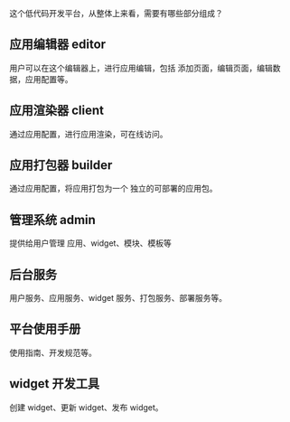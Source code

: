 这个低代码开发平台，从整体上来看，需要有哪些部分组成？

## 应用编辑器 editor

用户可以在这个编辑器上，进行应用编辑，包括 添加页面，编辑页面，编辑数据，应用配置等。

## 应用渲染器 client

通过应用配置，进行应用渲染，可在线访问。

## 应用打包器 builder

通过应用配置，将应用打包为一个 独立的可部署的应用包。

## 管理系统 admin

提供给用户管理 应用、widget、模块、模板等

## 后台服务

用户服务、应用服务、widget 服务、打包服务、部署服务等。

## 平台使用手册

使用指南、开发规范等。

## widget 开发工具

创建 widget、更新 widget、发布 widget。

